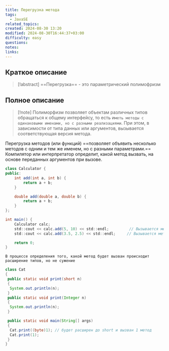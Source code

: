 ```yaml
---
title: Перегрузка метода
tags:
  - JavaSE
related_topics: 
created: 2024-08-30 13:20
modified: 2024-08-30T16:44:37+03:00
difficulty: easy
questions: 
notes: 
links: 
---
```

## Краткое описание
>[!abstract] ==Перегрузка== - это параметрический полимофризм

## Полное описание
>[!note] Полиморфизм позволяет объектам различных типов обращаться к общему интерфейсу, то есть и`меть методы с одинаковыми именами, но с разными реализациями`. При этом, в зависимости от типа данных или аргументов, вызывается соответствующая версия метода.

Перегрузка методов (или функций) ==позволяет объявить несколько методов с одним и тем же именем, но с разными параметрами.== Компилятор или интерпретатор определит, какой метод вызвать, на основе переданных аргументов при вызове.

```java
class Calculator {
public:
    int add(int a, int b) {
        return a + b;
    }

    double add(double a, double b) {
        return a + b;
    }
};

int main() {
    Calculator calc;
    std::cout << calc.add(5, 10) << std::endl;         // Вызывается метод int add(int a, int b)
    std::cout << calc.add(3.5, 2.5) << std::endl;     // Вызывается метод double add(double a, double b)

    return 0;
}
```

`В процессе определения того, какой метод будет вызван происходит расширение типов, но не сужение`

```java
class Cat
{
 public static void print(short n)
 {
  System.out.println(n);
 }
 public static void print(Integer n)
 {
  System.out.println(n);
 }

 public static void main(String[] args)
 {
  Cat.print((byte)1); // будет расширен до short и вызван 1 метод
  Cat.print(1);
 }
}
```
